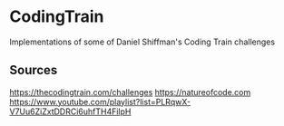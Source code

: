 # CodingTrain
Implementations of some of Daniel Shiffman's Coding Train challenges

## Sources
https://thecodingtrain.com/challenges
https://natureofcode.com
https://www.youtube.com/playlist?list=PLRqwX-V7Uu6ZiZxtDDRCi6uhfTH4FilpH
